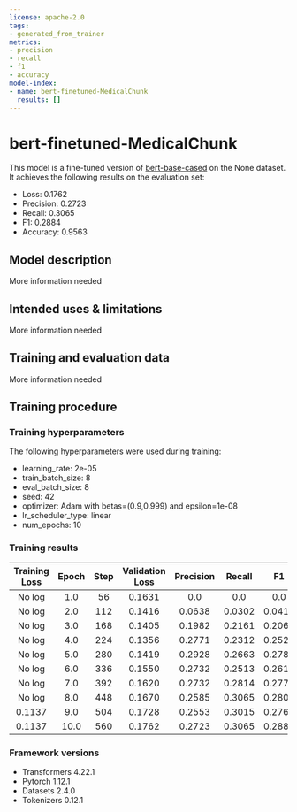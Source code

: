 ```yaml
---
license: apache-2.0
tags:
- generated_from_trainer
metrics:
- precision
- recall
- f1
- accuracy
model-index:
- name: bert-finetuned-MedicalChunk
  results: []
---
```


<!-- This model card has been generated automatically according to the information the Trainer had access to. You
should probably proofread and complete it, then remove this comment. -->

# bert-finetuned-MedicalChunk

This model is a fine-tuned version of [bert-base-cased](https://huggingface.co/bert-base-cased) on the None dataset.
It achieves the following results on the evaluation set:
- Loss: 0.1762
- Precision: 0.2723
- Recall: 0.3065
- F1: 0.2884
- Accuracy: 0.9563

## Model description

More information needed

## Intended uses & limitations

More information needed

## Training and evaluation data

More information needed

## Training procedure

### Training hyperparameters

The following hyperparameters were used during training:
- learning_rate: 2e-05
- train_batch_size: 8
- eval_batch_size: 8
- seed: 42
- optimizer: Adam with betas=(0.9,0.999) and epsilon=1e-08
- lr_scheduler_type: linear
- num_epochs: 10

### Training results

| Training Loss | Epoch | Step | Validation Loss | Precision | Recall | F1     | Accuracy |
|:-------------:|:-----:|:----:|:---------------:|:---------:|:------:|:------:|:--------:|
| No log        | 1.0   | 56   | 0.1631          | 0.0       | 0.0    | 0.0    | 0.9606   |
| No log        | 2.0   | 112  | 0.1416          | 0.0638    | 0.0302 | 0.0410 | 0.9592   |
| No log        | 3.0   | 168  | 0.1405          | 0.1982    | 0.2161 | 0.2067 | 0.9559   |
| No log        | 4.0   | 224  | 0.1356          | 0.2771    | 0.2312 | 0.2521 | 0.9633   |
| No log        | 5.0   | 280  | 0.1419          | 0.2928    | 0.2663 | 0.2789 | 0.9593   |
| No log        | 6.0   | 336  | 0.1550          | 0.2732    | 0.2513 | 0.2618 | 0.9602   |
| No log        | 7.0   | 392  | 0.1620          | 0.2732    | 0.2814 | 0.2772 | 0.9578   |
| No log        | 8.0   | 448  | 0.1670          | 0.2585    | 0.3065 | 0.2805 | 0.9554   |
| 0.1137        | 9.0   | 504  | 0.1728          | 0.2553    | 0.3015 | 0.2765 | 0.9552   |
| 0.1137        | 10.0  | 560  | 0.1762          | 0.2723    | 0.3065 | 0.2884 | 0.9563   |


### Framework versions

- Transformers 4.22.1
- Pytorch 1.12.1
- Datasets 2.4.0
- Tokenizers 0.12.1
